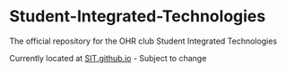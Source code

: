 # Student-Integrated-Technologies
The official repository for the OHR club Student Integrated Technologies


Currently located at [SIT.github.io](https://doechromium.github.io/SIT/) - Subject to change
